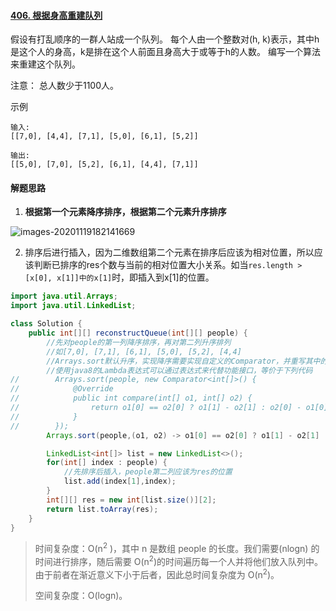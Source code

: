 #### [406. 根据身高重建队列](https://leetcode-cn.com/problems/queue-reconstruction-by-height/)

假设有打乱顺序的一群人站成一个队列。 每个人由一个整数对(h, k)表示，其中h是这个人的身高，k是排在这个人前面且身高大于或等于h的人数。 编写一个算法来重建这个队列。

注意：
总人数少于1100人。

示例

```
输入:
[[7,0], [4,4], [7,1], [5,0], [6,1], [5,2]]

输出:
[[5,0], [7,0], [5,2], [6,1], [4,4], [7,1]]
```

#### 解题思路

1. **根据第一个元素降序排序，根据第二个元素升序排序**

![images-20201119182141669](images-20201119182141669.png)

2. 排序后进行插入，因为二维数组第二个元素在排序后应该为相对位置，所以应该判断已排序的res个数与当前的相对位置大小关系。如当`res.length > [x[0], x[1]]中的x[1]`时，即插入到x[1]的位置。



```java
import java.util.Arrays;
import java.util.LinkedList;

class Solution {
    public int[][] reconstructQueue(int[][] people) {
        //先对people的第一列降序排序，再对第二列升序排列
        //如[7,0], [7,1], [6,1], [5,0], [5,2], [4,4]
        //Arrays.sort默认升序，实现降序需要实现自定义的Comparator，并重写其中的Compare()
        //使用java8的Lambda表达式可以通过表达式来代替功能接口，等价于下列代码
//        Arrays.sort(people, new Comparator<int[]>() {
//            @Override
//            public int compare(int[] o1, int[] o2) {
//                return o1[0] == o2[0] ? o1[1] - o2[1] : o2[0] - o1[0];
//            }
//        });
        Arrays.sort(people,(o1, o2) -> o1[0] == o2[0] ? o1[1] - o2[1] : o2[0] - o1[0]);

        LinkedList<int[]> list = new LinkedList<>();
        for(int[] index : people) {
            //先排序后插入，people第二列应该为res的位置
            list.add(index[1],index);
        }
        int[][] res = new int[list.size()][2];
        return list.toArray(res);
    }
}
```

> 时间复杂度：O(n<sup>2</sup> )，其中 n 是数组 people 的长度。我们需要(nlogn) 的时间进行排序，随后需要 O(n<sup>2</sup>)的时间遍历每一个人并将他们放入队列中。由于前者在渐近意义下小于后者，因此总时间复杂度为 O(n<sup>2</sup>)。
>
> 空间复杂度：O(logn)。
>